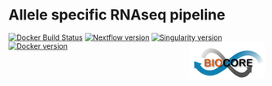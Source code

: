 # Allele specific RNAseq pipeline
[![Docker Build Status](https://img.shields.io/docker/automated/biocorecrg/asrnaseq-0.1.svg)](https://cloud.docker.com/u/biocorecrg/repository/docker/biocorecrg/asrnaseq/builds)
[![Nextflow version](https://img.shields.io/badge/Nextflow-19.10.0-brightgreen)](https://www.nextflow.io/)
[![Singularity version](https://img.shields.io/badge/Singularity-v2.6.1-green.svg)](https://www.sylabs.io/)
[![Docker version](https://img.shields.io/badge/Docker-v19.03-blue)](https://www.docker.com/)
<img align="right" href="https://biocore.crg.eu/" src="https://raw.githubusercontent.com/CRG-CNAG/BioCoreMiscOpen/master/logo/biocore-logo_small.png" />
